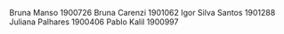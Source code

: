 Bruna Manso 1900726
Bruna Carenzi 1901062
Igor Silva Santos 1901288
Juliana Palhares 1900406
Pablo Kalil 1900997
